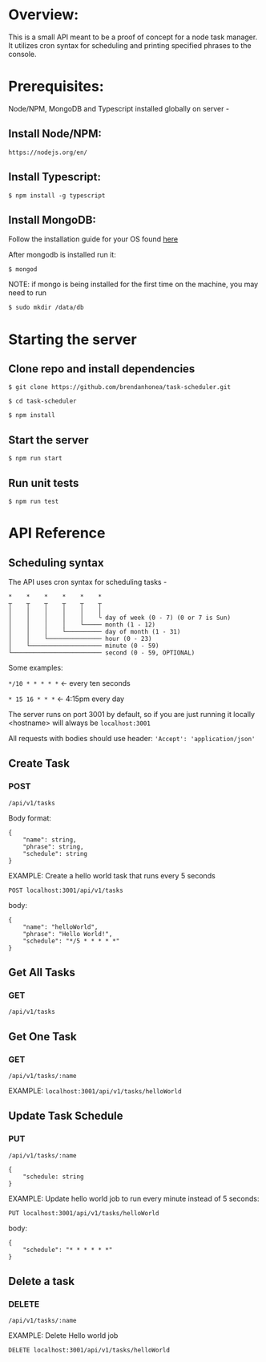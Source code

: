 
# Overview:
 This is a small API meant to be a proof of concept for a node task manager. It utilizes cron syntax for scheduling and printing specified phrases to the console.

 # Prerequisites: 

 Node/NPM, MongoDB and Typescript installed globally on server -

 ## Install Node/NPM: 

 `https://nodejs.org/en/`

 ## Install Typescript: 

 `$ npm install -g typescript`

 ## Install MongoDB: 

 Follow the installation guide for your OS found [here](https://docs.mongodb.com/manual/installation/)

 After mongodb is installed run it:

 `$ mongod`

 NOTE: if mongo is being installed for the first time on the machine, you may need to run 

 `$ sudo mkdir /data/db`

 # Starting the server

 ## Clone repo and install dependencies

`$ git clone https://github.com/brendanhonea/task-scheduler.git`

`$ cd task-scheduler`

`$ npm install`

## Start the server

`$ npm run start`

## Run unit tests

`$ npm run test`

# API Reference

## Scheduling syntax

The API uses cron syntax for scheduling tasks -

```
*    *    *    *    *    *
┬    ┬    ┬    ┬    ┬    ┬
│    │    │    │    │    │
│    │    │    │    │    └ day of week (0 - 7) (0 or 7 is Sun)
│    │    │    │    └───── month (1 - 12)
│    │    │    └────────── day of month (1 - 31)
│    │    └─────────────── hour (0 - 23)
│    └──────────────────── minute (0 - 59)
└───────────────────────── second (0 - 59, OPTIONAL)
```

Some examples: 

`*/10 * * * * *` <- every ten seconds

`* 15 16 * * *` <- 4:15pm every day


The server runs on port 3001 by default, so if you are just running it locally \<hostname\> will always be `localhost:3001`

All requests with bodies should use header: `'Accept': 'application/json'`

## **Create Task**

### POST
 `/api/v1/tasks`

Body format: 

```
{
    "name": string,
    "phrase": string,
    "schedule": string
}
```

EXAMPLE: Create a hello world task that runs every 5 seconds 

`POST localhost:3001/api/v1/tasks`

body:
```
{
    "name": "helloWorld",
    "phrase": "Hello World!",
    "schedule": "*/5 * * * * *"
}
```

## **Get All Tasks**

### GET 
`/api/v1/tasks`

## **Get One Task**

### GET
 `/api/v1/tasks/:name`

EXAMPLE: `localhost:3001/api/v1/tasks/helloWorld`

## **Update Task Schedule**

### PUT

`/api/v1/tasks/:name`

```
{
    "schedule: string
}
```

EXAMPLE: Update hello world job to run every minute instead of 5 seconds:

`PUT localhost:3001/api/v1/tasks/helloWorld`

body:
```
{
    "schedule": "* * * * * *"
}
```

## **Delete a task**

### DELETE

`/api/v1/tasks/:name`

EXAMPLE: Delete Hello world job

`DELETE localhost:3001/api/v1/tasks/helloWorld`





